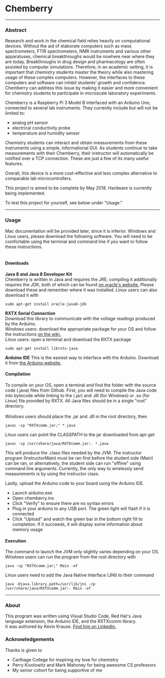 # Chemberry

<hr>

<h3>Abstract</h3>
Research and work in the chemical field relies heavily on computational devices. Without the aid of elaborate computers such as mass spectrometers, FTIR spectrometers, NMR instruments and various other apparatuses, chemical breakthroughs would be nowhere near where they are today. Breakthroughs in drug design and pharmacology are often assisted by computer simulations. Therefore, in an academic setting, it is important that chemistry students master the theory while also mastering usage of these complex computers. However, the interfaces to these computers and software can inhibit students’ growth and confidence. Chemberry can address this issue by making it easier and more convenient for chemistry students to participate in microscale laboratory experiments.

Chemberry is a Raspberry Pi 3 Model B interfaced with an Arduino Uno, connected to several lab instruments. They currently include but will not be limited to:

 * analog pH sensor
 * electrical conductivity probe
 * temperature and humidity sensor

Chemistry students can interact and obtain measurements from these instruments using a simple, informational GUI. As students continue to take measurements with their Chemberry, their instructor will automatically be notified over a TCP connection. These are just a few of its many useful features.

Overall, this device is a more cost-effective and less complex alternative to comparable lab microcontrollers.

This project is aimed to be complete by May 2018. Hardware is currently being implemented.

To test this project for yourself, see below under "Usage."
<hr>

<h3>Usage</h3>
Mac documentation will be provided later, since it is inferior. Windows and Linux users, please download the following software. You will need to be comfortable using the terminal and command line if you want to follow these instructions.<br><br>
<h4>Downloads</h4>
<b>Java 8 and Java 8 Developer Kit</b><br>
Chemberry is written in Java and requires the JRE; compiling it additionally requires the JDK, both of which can be found <a href = "http://www.oracle.com/technetwork/java/javase/downloads/index.html">on oracle's website.</a> Please download these and remember where it was installed. Linux users can also download it with

```
sudo apt-get install oracle-java8-jdk
```
<b>RXTX Serial Connection</b><br>
Download this library to communicate with the voltage readings produced by the Arduino. <br>
<i>Windows</i> users: download the appropriate package for your OS and follow the instructions <a href = "http://rxtx.qbang.org/wiki/index.php/Download">on the wiki.</a> <br>
<i>Linux</i> users: open a terminal and download the RXTX package

```
sudo apt-get install librxtx-java
```
<b>Arduino IDE</b>
This is the easiest way to interface with the Arduino. Download it from <a href = "http://rxtx.qbang.org/wiki/index.php/Download">the Arduino website.</a> 
<h4>Compilation</h4>
To compile on your OS, open a terminal and find the folder with the source code (.java) files from Github. First, you will need to compile the Java code into bytecode while linking to the (.jar) and .dll (for Windows) or .so (for Linux) file provided by RXTX. All Java files should be in a single "root" directory.<br><br>
<i>Windows</i> users should place the .jar and .dll in the root directory, then

```
javac -cp "RXTXcomm.jar;" *.java
```
<i>Linux</i> users can point the CLASSPATH to the jar downloaded from apt-get
```
javac -cp /usr/share/java/RXTXcomm.jar:. *.java
```

This will produce the .class files needed by the JVM. The instructor program (InstructorMain) must be ran first before the student side (Main) can be ran, or alternatively, the student side can run "offline" using command line arguments. Currently, the only way to wirelessly send measurements is by using the instructor class.

Lastly, upload the Arduino code to your board using the Arduino IDE.
<ul>
<li>Launch arduino.exe</li>
<li>Open chemberry.ino
<li>Click "Verify" to ensure there are no syntax errors
<li>Plug in your arduino to any USB port. The green light will flash if it is connected</li>
<li>Click "Upload" and watch the green bar in the bottom right fill to completion. If it succeeds, it will display some information about memory usage
</ul>
<h4>Execution</h4>
The command to launch the JVM only slightly varies depending on your OS.<br>
<i>Windows</i> users can run the program from the root directory with

```
java -cp "RXTXcomm.jar;" Main -of
```

<i>Linux</i> users need to add the Java Native Interface (JNI) to their command
```
java -Djava.library.path=/usr/lib/jni -cp /usr/share/java/RXTXcomm.jar:. Main -of
```

<hr>

<h3>About</h3>

This program was written using Visual Studio Code, Red Hat's Java language extension, the Arduino IDE, and the RXTXcomm library.<br> It was authored by Kevin Krause. <a href = "https://www.linkedin.com/in/kevin-krause-131664105/"> Find him on LinkedIn.</a>

<h3>Acknowledgements</h3>

Thanks is given to

 * Carthage College for inspiring my love for chemistry
 * Perry Kivolowitz and Mark Mahoney for being awesome CS professors
 * My senior cohort for being supportive of me